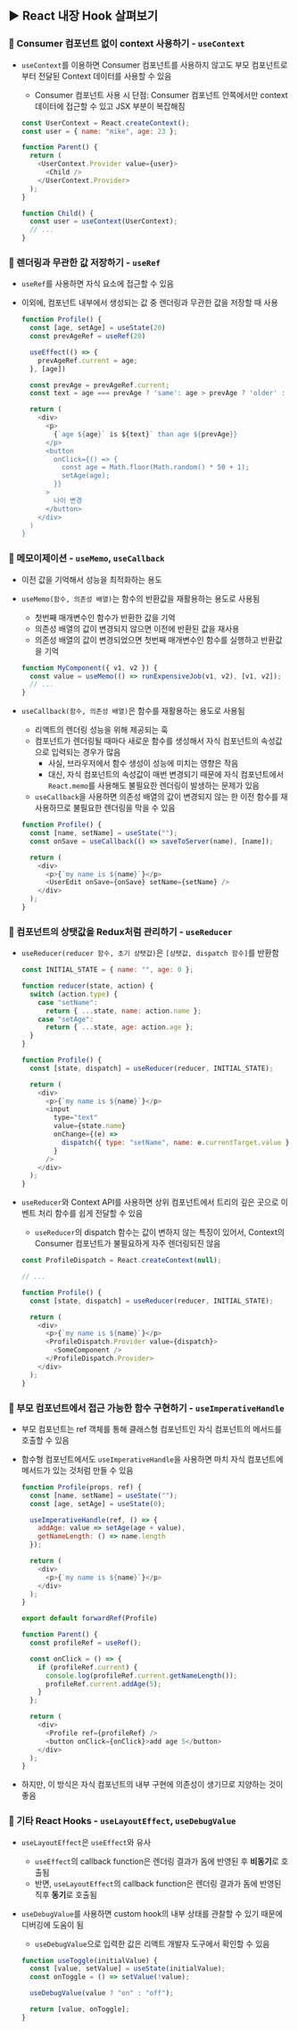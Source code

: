 ## ▶ React 내장 Hook 살펴보기

### 🔹 Consumer 컴포넌트 없이 context 사용하기 - `useContext`

- `useContext`를 이용하면 Consumer 컴포넌트를 사용하지 않고도 부모 컴포넌트로부터 전달된 Context 데이터를 사용할 수 있음

  - Consumer 컴포넌트 사용 시 단점: Consumer 컴포넌트 안쪽에서만 context 데이터에 접근할 수 있고 JSX 부분이 복잡해짐

  ```js
  const UserContext = React.createContext();
  const user = { name: "mike", age: 23 };

  function Parent() {
    return (
      <UserContext.Provider value={user}>
        <Child />
      </UserContext.Provider>
    );
  }
  ```

  ```js
  function Child() {
    const user = useContext(UserContext);
    // ...
  }
  ```

### 🔹 렌더링과 무관한 값 저장하기 - `useRef`

- `useRef`를 사용하면 자식 요소에 접근할 수 있음
- 이외에, 컴포넌트 내부에서 생성되는 값 중 렌더링과 무관한 값을 저장할 때 사용

  ```js
  function Profile() {
    const [age, setAge] = useState(20)
    const prevAgeRef = useRef(20)

    useEffect(() => {
      prevAgeRef.current = age;
    }, [age])

    const prevAge = prevAgeRef.current;
    const text = age === prevAge ? 'same': age > prevAge ? 'older' : 'younger';

    return (
      <div>
        <p>
          {`age ${age}` is ${text}` than age ${prevAge}}
        </p>
        <button
          onClick={() => {
            const age = Math.floor(Math.random() * 50 + 1);
            setAge(age);
          }}
        >
          나이 변경
        </button>
      </div>
    )
  }
  ```

### 🔹 메모이제이션 - `useMemo`, `useCallback`

- 이전 값을 기억해서 성능을 최적화하는 용도
- `useMemo(함수, 의존성 배열)`는 함수의 반환값을 재활용하는 용도로 사용됨

  - 첫번째 매개변수인 함수가 반환한 값을 기억
  - 의존성 배열의 값이 변경되지 않으면 이전에 반환된 값을 재사용
  - 의존성 배열의 값이 변경되었으면 첫번째 매개변수인 함수를 실행하고 반환값을 기억

  ```js
  function MyComponent({ v1, v2 }) {
    const value = useMemo(() => runExpensiveJob(v1, v2), [v1, v2]);
    // ...
  }
  ```

- `useCallback(함수, 의존성 배열)`은 함수를 재활용하는 용도로 사용됨

  - 리액트의 렌더링 성능을 위해 제공되는 훅
  - 컴포넌트가 렌더링될 때마다 새로운 함수를 생성해서 자식 컴포넌트의 속성값으로 입력되는 경우가 많음
    - 사실, 브라우저에서 함수 생성이 성능에 미치는 영향은 작음
    - 대신, 자식 컴포넌트의 속성값이 매번 변경되기 때문에 자식 컴포넌트에서 `React.memo`를 사용해도 불필요한 렌더링이 발생하는 문제가 있음
  - `useCallback`을 사용하면 의존성 배열의 값이 변경되지 않는 한 이전 함수를 재사용하므로 불필요한 렌더링을 막을 수 있음

  ```js
  function Profile() {
    const [name, setName] = useState("");
    const onSave = useCallback(() => saveToServer(name), [name]);

    return (
      <div>
        <p>{`my name is ${name}`}</p>
        <UserEdit onSave={onSave} setName={setName} />
      </div>
    );
  }
  ```

### 🔹 컴포넌트의 상탯값을 Redux처럼 관리하기 - `useReducer`

- `useReducer(reducer 함수, 초기 상탯값)`은 `[상탯값, dispatch 함수]`를 반환함

  ```js
  const INITIAL_STATE = { name: "", age: 0 };

  function reducer(state, action) {
    switch (action.type) {
      case "setName":
        return { ...state, name: action.name };
      case "setAge":
        return { ...state, age: action.age };
    }
  }

  function Profile() {
    const [state, dispatch] = useReducer(reducer, INITIAL_STATE);

    return (
      <div>
        <p>{`my name is ${name}`}</p>
        <input
          type="text"
          value={state.name}
          onChange={(e) =>
            dispatch({ type: "setName", name: e.currentTarget.value })
          }
        />
      </div>
    );
  }
  ```

- `useReducer`와 Context API를 사용하면 상위 컴포넌트에서 트리의 깊은 곳으로 이벤트 처리 함수를 쉽게 전달할 수 있음

  - `useReducer`의 dispatch 함수는 값이 변하지 않는 특징이 있어서, Context의 Consumer 컴포넌트가 불필요하게 자주 렌더링되진 않음

  ```js
  const ProfileDispatch = React.createContext(null);

  // ...

  function Profile() {
    const [state, dispatch] = useReducer(reducer, INITIAL_STATE);

    return (
      <div>
        <p>{`my name is ${name}`}</p>
        <ProfileDispatch.Provider value={dispatch}>
          <SomeComponent />
        </ProfileDispatch.Provider>
      </div>
    );
  }
  ```

### 🔹 부모 컴포넌트에서 접근 가능한 함수 구현하기 - `useImperativeHandle`

- 부모 컴포넌트는 ref 객체를 통해 클래스형 컴포넌트인 자식 컴포넌트의 메서드를 호출할 수 있음
- 함수형 컴포넌트에서도 `useImperativeHandle`을 사용하면 마치 자식 컴포넌트에 메서드가 있는 것처럼 만들 수 있음

  ```js
  function Profile(props, ref) {
    const [name, setName] = useState("");
    const [age, setAge] = useState(0);

    useImperativeHandle(ref, () => {
      addAge: value => setAge(age + value),
      getNameLength: () => name.length
    });

    return (
      <div>
        <p>{`my name is ${name}`}</p>
      </div>
    );
  }

  export default forwardRef(Profile)
  ```

  ```js
  function Parent() {
    const profileRef = useRef();

    const onClick = () => {
      if (profileRef.current) {
        console.log(profileRef.current.getNameLength());
        profileRef.current.addAge(5);
      }
    };

    return (
      <div>
        <Profile ref={profileRef} />
        <button onClick={onClick}>add age 5</button>
      </div>
    );
  }
  ```

- 하지만, 이 방식은 자식 컴포넌트의 내부 구현에 의존성이 생기므로 지양하는 것이 좋음

### 🔹 기타 React Hooks - `useLayoutEffect`, `useDebugValue`

- `useLayoutEffect`은 `useEffect`와 유사

  - `useEffect`의 callback function은 렌더링 결과가 돔에 반영된 후 **비동기**로 호출됨
  - 반면, `useLayoutEffect`의 callback function은 렌더링 결과가 돔에 반영된 직후 **동기**로 호출됨

- `useDebugValue`를 사용하면 custom hook의 내부 상태를 관찰할 수 있기 때문에 디버깅에 도움이 됨

  - `useDebugValue`으로 입력한 값은 리액트 개발자 도구에서 확인할 수 있음

  ```js
  function useToggle(initialValue) {
    const [value, setValue] = useState(initialValue);
    const onToggle = () => setValue(!value);

    useDebugValue(value ? "on" : "off");

    return [value, onToggle];
  }
  ```
